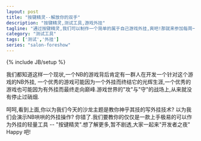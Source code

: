 ```yaml
---
layout: post
title: "按键精灵--解放你的双手"
description: "按键精灵,测试工具,游戏外挂"
tagline: "通过按键精灵,我们可以制作一个简单的属于自己游戏外挂,爽吧!那就来参加每周一期的开发者之夜吧"
category: "测试工具"
tags: ['测试','外挂']
series: "salon-foreshow"
---
```

{% include JB/setup %}

我们都知道这样一个现状,一个NB的游戏背后肯定有一群人在开发一个针对这个游戏的NB外挂, 一个优秀的游戏可能因为一个外挂而终结它的光辉生涯,一个优秀的游戏也可能因为有外挂而最终走向巅峰.游戏世界的"攻"与"守"的战场上,从来就没有停止过硝烟.
<!--more-->
呵呵,看到上面,你以为我们今天的沙龙主题是教你神乎其技的写外挂技术? 以为我们会演示NB哄哄的外挂操作? 你错了.我们要教你的仅仅是一款上手极易的可以作为外挂的轻量工具 -- "按键精灵".想了解更多,暂不剧透,大家一起来"开发者之夜" Happy 吧!